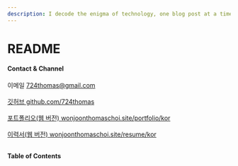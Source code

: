 ```yaml
---
description: I decode the enigma of technology, one blog post at a time.
---
```


# README



#### Contact & Channel

이메일 724thomas@gmail.com\
\
[깃허브 github.com/724thomas](https://github.com/724thomas)\
\
[포트폴리오(웹 버전) wonjoonthomaschoi.site/portfolio/kor](http://wonjoonthomaschoi.site/portfolio/kor)\
\
[이력서(웹 버전) wonjoonthomaschoi.site/resume/kor](http://wonjoonthomaschoi.site/resume/kor)

\
**Table of Contents**




